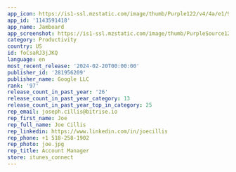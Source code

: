 ```yaml
---
app_icon: https://is1-ssl.mzstatic.com/image/thumb/Purple122/v4/4a/e1/91/4ae19117-e1e0-36a3-9ba5-9455c262894c/logo_jamboard_color-0-1x_U007emarketing-0-0-0-6-0-0-0-85-220-0.png/1024x1024bb.png
app_id: '1143591418'
app_name: Jamboard
app_screenshot: https://is1-ssl.mzstatic.com/image/thumb/PurpleSource126/v4/55/9d/6d/559d6d79-415c-ec6c-c1c3-c029f76266b8/2e67cd20-7c2e-4cc0-9b74-cc375c57bd98_0_APP_IPHONE_65_0.png/1242x2688bb.png
category: Productivity
country: US
id: foCsaRJ3jJKQ
language: en
most_recent_release: '2024-02-20T00:00:00'
publisher_id: '281956209'
publisher_name: Google LLC
rank: '97'
release_count_in_past_year: '26'
release_count_in_past_year_category: 13
release_count_in_past_year_top_in_category: 25
rep_email: joseph.cillis@bitrise.io
rep_first_name: Joe
rep_full_name: Joe Cillis
rep_linkedin: https://www.linkedin.com/in/joecillis
rep_phone: +1 518-258-1902
rep_photo: joe.jpg
rep_title: Account Manager
store: itunes_connect
---
```

